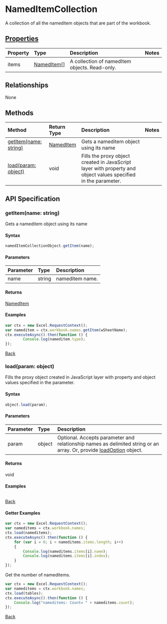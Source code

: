 # NamedItemCollection

A collection of all the nameditem objects that are part of the workbook.

## [Properties](#getter-examples)
| Property       | Type    |Description|Notes |
|:---------------|:--------|:----------|:-----|
|items|[NamedItem[]](nameditem.md)|A collection of namedItem objects. Read-only.||

## Relationships
None


## Methods

| Method           | Return Type    |Description|Notes |
|:---------------|:--------|:----------|:-----|
|[getItem(name: string)](#getitemname-string)|[NamedItem](nameditem.md)|Gets a nameditem object using its name||
|[load(param: object)](#loadparam-object)|void|Fills the proxy object created in JavaScript layer with property and object values specified in the parameter.||

## API Specification

### getItem(name: string)
Gets a nameditem object using its name

#### Syntax
```js
namedItemCollectionObject.getItem(name);
```

#### Parameters
| Parameter       | Type    |Description|
|:---------------|:--------|:----------|
|name|string|nameditem name.|

#### Returns
[NamedItem](nameditem.md)

#### Examples

```js
var ctx = new Excel.RequestContext();
var nameditem = ctx.workbook.names.getItem(wSheetName);
ctx.executeAsync().then(function () {
		Console.log(nameditem.type);
});
```

[Back](#methods)

### load(param: object)
Fills the proxy object created in JavaScript layer with property and object values specified in the parameter.

#### Syntax
```js
object.load(param);
```

#### Parameters
| Parameter       | Type    |Description|
|:---------------|:--------|:----------|
|param|object|Optional. Accepts parameter and relationship names as delimited string or an array. Or, provide [loadOption](loadoption.md) object.|

#### Returns
void

#### Examples
```js

```

[Back](#methods)

#### Getter Examples

```js
var ctx = new Excel.RequestContext();
var nameditems = ctx.workbook.names;
ctx.load(nameditems);
ctx.executeAsync().then(function () {
	for (var i = 0; i < nameditems.items.length; i++)
	{
		Console.log(nameditems.items[i].name);
		Console.log(nameditems.items[i].index);
	}
});
```

Get the number of nameditems.

```js
var ctx = new Excel.RequestContext();
var nameditems = ctx.workbook.names;
ctx.load(tables);
ctx.executeAsync().then(function () {
	Console.log("nameditems: Count= " + nameditems.count);
});

```


[Back](#properties)

